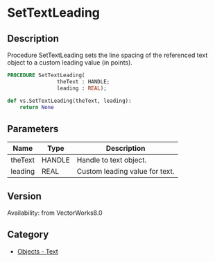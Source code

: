 # SetTextLeading

## Description
Procedure SetTextLeading sets the line spacing of the referenced text object to a custom leading value (in points).

```pascal
PROCEDURE SetTextLeading(
				theText : HANDLE;
				leading : REAL);
```

```python
def vs.SetTextLeading(theText, leading):
    return None
```

## Parameters
|Name|Type|Description|
|---|---|---|
|theText|HANDLE|Handle to text object.|
|leading|REAL|Custom leading value for text.|

## Version
Availability: from VectorWorks8.0

## Category
* [Objects - Text](../Categories/Objects%20-%20Text.md)
